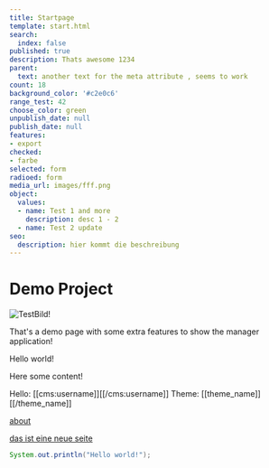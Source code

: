 ```yaml
---
title: Startpage
template: start.html
search:
  index: false
published: true
description: Thats awesome 1234
parent:
  text: another text for the meta attribute , seems to work
count: 18
background_color: '#c2e0c6'
range_test: 42
choose_color: green
unpublish_date: null
publish_date: null
features:
- export
checked:
- farbe
selected: form
radioed: form
media_url: images/fff.png
object:
  values:
  - name: Test 1 and more
    description: desc 1 - 2
  - name: Test 2 update
seo:
  description: hier kommt die beschreibung
---
```


# Demo Project

![TestBild!](/media/images/test.jpg?format=small)

That's a demo page with some extra features to show the manager application!

Hello world!

Here some content!

Hello: [[cms:username]][[/cms:username]]
Theme: [[theme_name]][[/theme_name]]

[about](/about)

[das ist eine neue seite](/das-ist-eine-neue-seite)


```java
System.out.println("Hello world!");
```
